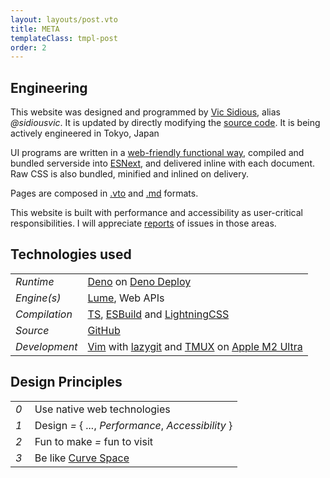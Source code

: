 ```yaml
---
layout: layouts/post.vto
title: META
templateClass: tmpl-post
order: 2
---
```


<style>
table, h2, p {
  align-self: baseline;
}

thead {
  font-family: var(--font-family-tertiary);
  color: var(--venom);
  text-transform: uppercase;
}
</style>

## Engineering

This website was designed and programmed by [Vic Sidious](/about), alias _@sidiousvic_. It is updated by directly modifying the [source code](https://github.com/sidiousvic/sidious.pizza). It is being actively engineered in Tokyo, Japan

UI programs are written in a [web-friendly functional way](https://github.com/sidiousvic/sidious.pizza/blob/9c3eb45f1d5c7c6483636e9fe23b54ecc3e20dd5/_includes/ts/playback.ts#L31C3-L31C3), compiled and bundled serverside into [ESNext](https://developer.mozilla.org/en-US/docs/Web/JavaScript/JavaScript_technologies_overview#standardization_process), and delivered inline with each document. Raw CSS is also bundled, minified and inlined on delivery.

Pages are composed in [.vto](vento.js.org) and [.md](https://en.wikipedia.org/wiki/Markdown) formats.

This website is built with performance and accessibility as user-critical responsibilities. I will appreciate [reports](https://github.com/sidiousvic/sidious.pizza/issues) of issues in those areas.

## Technologies used

|               |                                                                                                                                                                                                                            |
| ------------- | -------------------------------------------------------------------------------------------------------------------------------------------------------------------------------------------------------------------------- |
| _Runtime_     | [Deno](https://deno.com/) on [Deno Deploy](https://deno.com/deploy)                                                                                                                                                        |
| _Engine(s)_   | [Lume](https://lume.land/), Web APIs                                                                                                                                                                                       |
| _Compilation_ | [TS](https://www.typescriptlang.org/), [ESBuild](https://esbuild.github.io/) and [LightningCSS](https://lightningcss.dev/)                                                                                                 |
| _Source_      | [GitHub](https://github.com/sidiousvic/sidious.pizza)                                                                                                                                                                      |
| _Development_ | [Vim](https://neovim.io/) with [lazygit](https://github.com/jesseduffield/lazygit) and [TMUX](https://github.com/tmux/tmux/wiki) on [Apple M2 Ultra](https://www.apple.com/jp/newsroom/2023/06/apple-introduces-m2-ultra/) |

## Design Principles

|           |                                                                                                    |
| --------- | -------------------------------------------------------------------------------------------------- |
| _0_&nbsp; | Use native web technologies                                                                        |
| _1_&nbsp; | Design _=_ \{ _..._, _Performance_, _Accessibility_ \}                                             |
| _2_&nbsp; | Fun to make _=_ fun to visit                                                                       |
| _3_&nbsp; | Be like [Curve Space](https://geocities.restorativland.org/ResearchTriangle/Forum/1545/index.html) |
